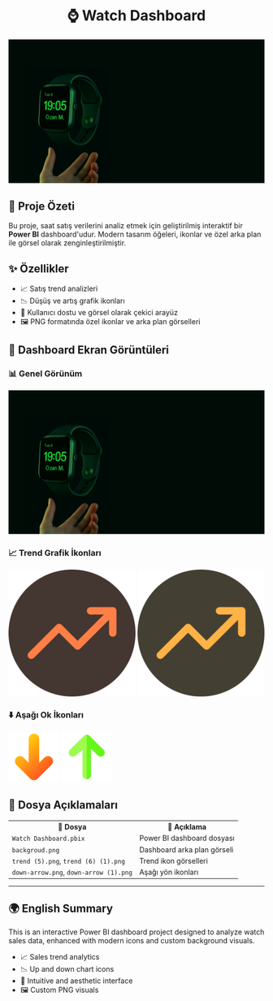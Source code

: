 <h1 align="center">⌚ Watch Dashboard</h1>

<p align="center">
  <img src="./backgroud.png" alt="Dashboard" width="600"/>
</p>

<h2>📌 Proje Özeti</h2>
<p>
  Bu proje, saat satış verilerini analiz etmek için geliştirilmiş interaktif bir <strong>Power BI</strong> dashboard'udur.
  Modern tasarım öğeleri, ikonlar ve özel arka plan ile görsel olarak zenginleştirilmiştir.
</p>

<h2>✨ Özellikler</h2>
<ul>
  <li>📈 Satış trend analizleri</li>
  <li>📉 Düşüş ve artış grafik ikonları</li>
  <li>🎨 Kullanıcı dostu ve görsel olarak çekici arayüz</li>
  <li>🖼️ PNG formatında özel ikonlar ve arka plan görselleri</li>
</ul>

<h2>📸 Dashboard Ekran Görüntüleri</h2>

<h3>📊 Genel Görünüm</h3>
<img src="./backgroud.png" alt="Dashboard Görseli" width="700"/>

<h3>📈 Trend Grafik İkonları</h3>
<img src="./trend%20(5).png" alt="Trend 5" width="250"/>
<img src="./trend%20(6)%20(1).png" alt="Trend 6" width="250"/>

<h3>⬇️ Aşağı Ok İkonları</h3>
<img src="./down-arrow.png" alt="Down Arrow" width="100"/>
<img src="./down-arrow%20(1).png" alt="Down Arrow 1" width="100"/>

<h2>📁 Dosya Açıklamaları</h2>

<table>
  <tr>
    <th>📄 Dosya</th>
    <th>📝 Açıklama</th>
  </tr>
  <tr>
    <td><code>Watch Dashboard.pbix</code></td>
    <td>Power BI dashboard dosyası</td>
  </tr>
  <tr>
    <td><code>backgroud.png</code></td>
    <td>Dashboard arka plan görseli</td>
  </tr>
  <tr>
    <td><code>trend (5).png</code>, <code>trend (6) (1).png</code></td>
    <td>Trend ikon görselleri</td>
  </tr>
  <tr>
    <td><code>down-arrow.png</code>, <code>down-arrow (1).png</code></td>
    <td>Aşağı yön ikonları</td>
  </tr>
</table>

<hr>

<h2>🌍 English Summary</h2>
<p>
  This is an interactive Power BI dashboard project designed to analyze watch sales data, enhanced with modern icons and custom background visuals.
</p>

<ul>
  <li>📈 Sales trend analytics</li>
  <li>📉 Up and down chart icons</li>
  <li>🎨 Intuitive and aesthetic interface</li>
  <li>🖼️ Custom PNG visuals</li>
</ul>
